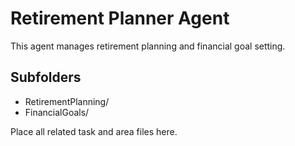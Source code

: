 # Retirement Planner Agent

This agent manages retirement planning and financial goal setting.

## Subfolders
- RetirementPlanning/
- FinancialGoals/

Place all related task and area files here.
